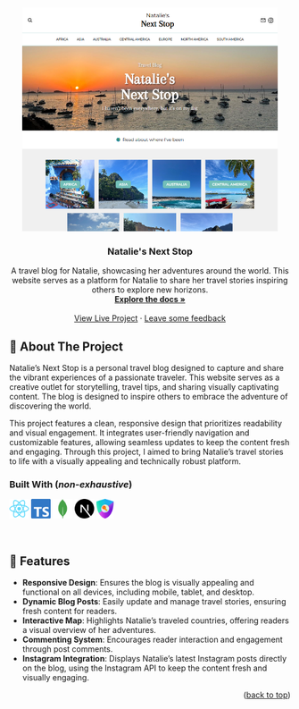 <a id="readme-top"></a>

<!-- PROJECT LOGO -->
<br />
<div align="center">
  <a href="https://github.com/jloizel/natalies-next-stop">
    <img src="https://github.com/jloizel/natalies-next-stop/blob/main/public/images/readme.png" alt="Logo" width="auto" height="400">
  </a>

<h3 align="center">Natalie's Next Stop</h3>

  <p align="center">
    A travel blog for Natalie, showcasing her adventures around the world. This website serves as a platform for Natalie to share her travel stories inspiring others to explore new horizons.
    <br />
    <a href="https://github.com/jloizel/natalies-next-stop"><strong>Explore the docs »</strong></a>
    <br />
    <br />
    <a href="https://www.nataliesnextstop.co.uk/">View Live Project</a>
    ·
    <a href="https://github.com/jloizel/natalies-next-stop/issues/new?labels=bug&template=bug-report---.md">Leave some feedback</a>
<!--     ·
    <a href="https://github.com/jloizel/natalies-next-stop/issues/new?labels=enhancement&template=feature-request---.md">Request Feature</a> -->
  </p>
</div>


<!-- ABOUT THE PROJECT -->
## 📝 About The Project

Natalie’s Next Stop is a personal travel blog designed to capture and share the vibrant experiences of a passionate traveler. This website serves as a creative outlet for storytelling, travel tips, and sharing visually captivating content. The blog is designed to inspire others to embrace the adventure of discovering the world.

This project features a clean, responsive design that prioritizes readability and visual engagement. It integrates user-friendly navigation and customizable features, allowing seamless updates to keep the content fresh and engaging. Through this project, I aimed to bring Natalie’s travel stories to life with a visually appealing and technically robust platform.


### Built With (***non-exhaustive***)

<code><img src="https://github.com/jloizel/jloizel/blob/main/Assets/react-color.svg" alt="react" height="35px"/></code>
<code><img src="https://github.com/jloizel/jloizel/blob/main/Assets/typescript-color.svg" alt="typescript" height="35px"/></code>
<code><img src="https://github.com/jloizel/jloizel/blob/main/Assets/mongodb-color.svg" alt="mongodb" height="35px"/></code>
<code><img src="https://github.com/jloizel/jloizel/blob/main/Assets/nextdotjs-color.svg" alt="nextJS" height="35px"/></code>
<code><img src="https://github.com/jloizel/natalies-next-stop/blob/main/public/images/logo-sm.png" alt="NextAuth" height="35px"/></code>

</br>

## 🚀 Features

- **Responsive Design**: Ensures the blog is visually appealing and functional on all devices, including mobile, tablet, and desktop.
- **Dynamic Blog Posts**: Easily update and manage travel stories, ensuring fresh content for readers.
- **Interactive Map**: Highlights Natalie’s traveled countries, offering readers a visual overview of her adventures.
- **Commenting System**: Encourages reader interaction and engagement through post comments.
- **Instagram Integration**: Displays Natalie’s latest Instagram posts directly on the blog, using the Instagram API to keep the content fresh and visually engaging.

<p align="right">(<a href="#readme-top">back to top</a>)</p>
